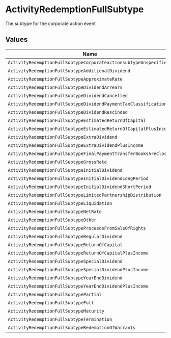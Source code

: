 # ActivityRedemptionFullSubtype

The subtype for the corporate action event


## Values

| Name                                                              | Value                                                             |
| ----------------------------------------------------------------- | ----------------------------------------------------------------- |
| `ActivityRedemptionFullSubtypeCorporateactionsubtypeUnspecified`  | CORPORATEACTIONSUBTYPE_UNSPECIFIED                                |
| `ActivityRedemptionFullSubtypeAdditionalDividend`                 | ADDITIONAL_DIVIDEND                                               |
| `ActivityRedemptionFullSubtypeApproximateRate`                    | APPROXIMATE_RATE                                                  |
| `ActivityRedemptionFullSubtypeDividendArrears`                    | DIVIDEND_ARREARS                                                  |
| `ActivityRedemptionFullSubtypeDividendCancelled`                  | DIVIDEND_CANCELLED                                                |
| `ActivityRedemptionFullSubtypeDividendPaymentTaxClassifications`  | DIVIDEND_PAYMENT_TAX_CLASSIFICATIONS                              |
| `ActivityRedemptionFullSubtypeDividendRescinded`                  | DIVIDEND_RESCINDED                                                |
| `ActivityRedemptionFullSubtypeEstimatedReturnOfCapital`           | ESTIMATED_RETURN_OF_CAPITAL                                       |
| `ActivityRedemptionFullSubtypeEstimatedReturnOfCapitalPlusIncome` | ESTIMATED_RETURN_OF_CAPITAL_PLUS_INCOME                           |
| `ActivityRedemptionFullSubtypeExtraDividend`                      | EXTRA_DIVIDEND                                                    |
| `ActivityRedemptionFullSubtypeExtraDividendPlusIncome`            | EXTRA_DIVIDEND_PLUS_INCOME                                        |
| `ActivityRedemptionFullSubtypeFinalPaymentTransferBooksAreClosed` | FINAL_PAYMENT_TRANSFER_BOOKS_ARE_CLOSED                           |
| `ActivityRedemptionFullSubtypeGrossRate`                          | GROSS_RATE                                                        |
| `ActivityRedemptionFullSubtypeInitialDividend`                    | INITIAL_DIVIDEND                                                  |
| `ActivityRedemptionFullSubtypeInitialDividendLongPeriod`          | INITIAL_DIVIDEND_LONG_PERIOD                                      |
| `ActivityRedemptionFullSubtypeInitialDividendShortPeriod`         | INITIAL_DIVIDEND_SHORT_PERIOD                                     |
| `ActivityRedemptionFullSubtypeLimitedPartnershipDistribution`     | LIMITED_PARTNERSHIP_DISTRIBUTION                                  |
| `ActivityRedemptionFullSubtypeLiquidation`                        | LIQUIDATION                                                       |
| `ActivityRedemptionFullSubtypeNetRate`                            | NET_RATE                                                          |
| `ActivityRedemptionFullSubtypeOther`                              | OTHER                                                             |
| `ActivityRedemptionFullSubtypeProceedsFromSaleOfRights`           | PROCEEDS_FROM_SALE_OF_RIGHTS                                      |
| `ActivityRedemptionFullSubtypeRegularDividend`                    | REGULAR_DIVIDEND                                                  |
| `ActivityRedemptionFullSubtypeReturnOfCapital`                    | RETURN_OF_CAPITAL                                                 |
| `ActivityRedemptionFullSubtypeReturnOfCapitalPlusIncome`          | RETURN_OF_CAPITAL_PLUS_INCOME                                     |
| `ActivityRedemptionFullSubtypeSpecialDividend`                    | SPECIAL_DIVIDEND                                                  |
| `ActivityRedemptionFullSubtypeSpecialDividendPlusIncome`          | SPECIAL_DIVIDEND_PLUS_INCOME                                      |
| `ActivityRedemptionFullSubtypeYearEndDividend`                    | YEAR_END_DIVIDEND                                                 |
| `ActivityRedemptionFullSubtypeYearEndDividendPlusIncome`          | YEAR_END_DIVIDEND_PLUS_INCOME                                     |
| `ActivityRedemptionFullSubtypePartial`                            | PARTIAL                                                           |
| `ActivityRedemptionFullSubtypeFull`                               | FULL                                                              |
| `ActivityRedemptionFullSubtypeMaturity`                           | MATURITY                                                          |
| `ActivityRedemptionFullSubtypeTermination`                        | TERMINATION                                                       |
| `ActivityRedemptionFullSubtypeRedemptionOfWarrants`               | REDEMPTION_OF_WARRANTS                                            |
